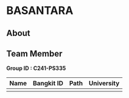 # BASANTARA

## About

## Team Member
**Group ID : C241-PS335**

| Name                | Bangkit ID | Path | University |
|---------------------|------------|----------------|-----------------------|
|||||